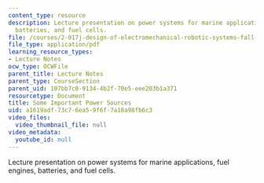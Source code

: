 ```yaml
---
content_type: resource
description: Lecture presentation on power systems for marine applications, fuel engines,
  batteries, and fuel cells.
file: /courses/2-017j-design-of-electromechanical-robotic-systems-fall-2009/a1619adf73c76ea59f6f7a18a98fb6c3_MIT2_017JF09_power.pdf
file_type: application/pdf
learning_resource_types:
- Lecture Notes
ocw_type: OCWFile
parent_title: Lecture Notes
parent_type: CourseSection
parent_uid: 107bb7c0-9134-4b2f-70e5-eee203b1a371
resourcetype: Document
title: Some Important Power Sources
uid: a1619adf-73c7-6ea5-9f6f-7a18a98fb6c3
video_files:
  video_thumbnail_file: null
video_metadata:
  youtube_id: null
---
```

Lecture presentation on power systems for marine applications, fuel engines, batteries, and fuel cells.

